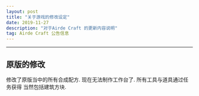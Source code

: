 ```yaml
---
layout: post
title: "关于游戏的修改设定"
date: 2019-11-27
description: "对于Airde Craft 的更新内容说明"
tag: Airde Craft 公告信息
---   
```

---

## 原版的修改

  修改了原版当中的所有合成配方. 现在无法制作工作台了. 所有工具与道具通过任务获得
当然包括建筑方块.  



